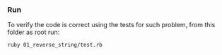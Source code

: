 ### Run

To verify the code is correct using the tests for such problem, from this folder as root run:

```
ruby 01_reverse_string/test.rb
```
